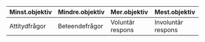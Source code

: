|Minst.objektiv |Mindre.objektiv |Mer.objektiv     |Mest.objektiv      |
|:--------------|:---------------|:----------------|:------------------|
|Attitydfrågor  |Beteendefrågor  |Voluntär respons |Involuntär respons |
